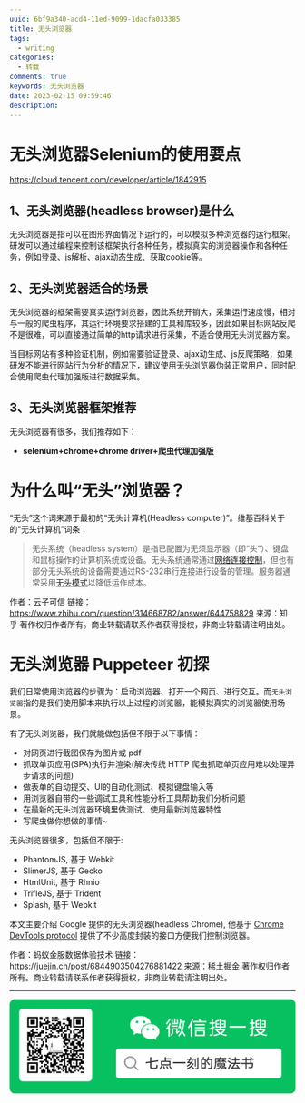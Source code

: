 ```yaml
---
uuid: 6bf9a340-acd4-11ed-9099-1dacfa033385
title: 无头浏览器
tags:
  - writing
categories:
  - 转载
comments: true
keywords: 无头浏览器
date: 2023-02-15 09:59:46
description:
---
```


<!--more-->
<!-- 1. 发布前：删除草稿的 uuid -->
<!-- 2. 发布后：补充tag，category -->

# 无头浏览器Selenium的使用要点

https://cloud.tencent.com/developer/article/1842915

## 1、无头浏览器(headless browser)是什么

无头浏览器是指可以在图形界面情况下运行的，可以模拟多种浏览器的运行框架。研发可以通过编程来控制该框架执行各种任务，模拟真实的浏览器操作和各种任务，例如登录、js解析、ajax动态生成、获取cookie等。

## 2、无头浏览器适合的场景

无头浏览器的框架需要真实运行浏览器，因此系统开销大，采集运行速度慢，相对与一般的爬虫程序，其运行环境要求搭建的工具和库较多，因此如果目标网站反爬不是很难，可以直接通过简单的http请求进行采集，不适合使用无头浏览器方案。

当目标网站有多种验证机制，例如需要验证登录、ajax动生成、js反爬策略，如果研发不能进行网站行为分析的情况下，建议使用无头浏览器伪装正常用户，同时配合使用爬虫代理加强版进行数据采集。

## 3、无头浏览器框架推荐

无头浏览器有很多，我们推荐如下：

- **selenium+chrome+chrome driver+爬虫代理加强版**

# 为什么叫“无头”浏览器？

“无头”这个词来源于最初的“无头计算机(Headless computer)”。维基百科关于的“无头计算机”词条：

> 无头系统（headless system）是指已配置为无须显示器（即“头”）、键盘和鼠标操作的计算机系统或设备。无头系统通常通过[网络连接控制](https://www.zhihu.com/search?q=网络连接控制&search_source=Entity&hybrid_search_source=Entity&hybrid_search_extra={"sourceType"%3A"answer"%2C"sourceId"%3A644758829})，但也有部分无头系统的设备需要通过RS-232串行连接进行设备的管理。服务器通常采用[无头模式](https://www.zhihu.com/search?q=无头模式&search_source=Entity&hybrid_search_source=Entity&hybrid_search_extra={"sourceType"%3A"answer"%2C"sourceId"%3A644758829})以降低运作成本。



作者：云子可信
链接：https://www.zhihu.com/question/314668782/answer/644758829
来源：知乎
著作权归作者所有。商业转载请联系作者获得授权，非商业转载请注明出处。



# 无头浏览器 Puppeteer 初探

我们日常使用浏览器的步骤为：启动浏览器、打开一个网页、进行交互。而`无头浏览器`指的是我们使用脚本来执行以上过程的浏览器，能模拟真实的浏览器使用场景。

有了无头浏览器，我们就能做包括但不限于以下事情：

- 对网页进行截图保存为图片或 pdf
- 抓取单页应用(SPA)执行并渲染(解决传统 HTTP 爬虫抓取单页应用难以处理异步请求的问题)
- 做表单的自动提交、UI的自动化测试、模拟键盘输入等
- 用浏览器自带的一些调试工具和性能分析工具帮助我们分析问题
- 在最新的无头浏览器环境里做测试、使用最新浏览器特性
- 写爬虫做你想做的事情~

无头浏览器很多，包括但不限于:

- PhantomJS, 基于 Webkit
- SlimerJS, 基于 Gecko
- HtmlUnit, 基于 Rhnio
- TrifleJS, 基于 Trident
- Splash, 基于 Webkit

本文主要介绍 Google 提供的无头浏览器(headless Chrome), 他基于 [Chrome DevTools protocol](https://link.juejin.cn?target=https%3A%2F%2Fchromedevtools.github.io%2Fdevtools-protocol%2F) 提供了不少高度封装的接口方便我们控制浏览器。



作者：蚂蚁金服数据体验技术
链接：https://juejin.cn/post/6844903504276881422
来源：稀土掘金
著作权归作者所有。商业转载请联系作者获得授权，非商业转载请注明出处。


---
![20200131220947.png](source/_posts/assets/images/leunggeorge.github.io-image-9%201.png)
